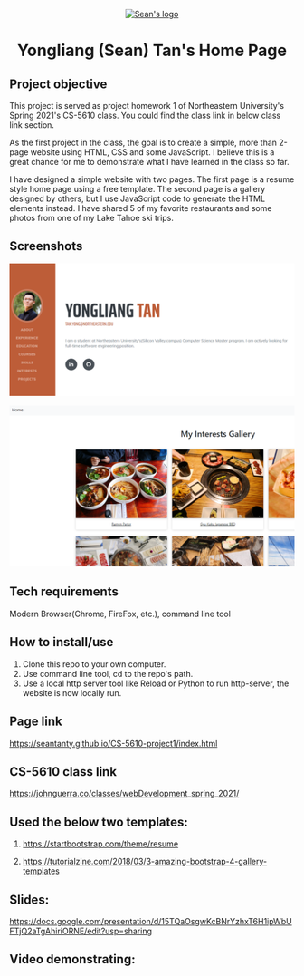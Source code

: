 <p align="center">
  <a href="https://seantanty.github.io/CS-5610-project1/index.html">
    <img src="https://drive.google.com/uc?export=view&id=16q_tfxofJm56KcyXNGMMzLC78FwZSJfP" alt="Sean's logo" width="200" height="165">
  </a>
</p>

<h1 align="center">Yongliang (Sean) Tan's Home Page</h1>

## Project objective

This project is served as project homework 1 of Northeastern University's Spring 2021's CS-5610 class. You could find the class link in below class link section.

As the first project in the class, the goal is to create a simple, more than 2-page website using HTML, CSS and some JavaScript. I believe this is a great chance for me to demonstrate what I have learned in the class so far.

I have designed a simple website with two pages. The first page is a resume style home page using a free template. The second page is a gallery designed by others, but I use JavaScript code to generate the HTML elements instead. I have shared 5 of my favorite restaurants and some photos from one of my Lake Tahoe ski trips.

## Screenshots

![Image](screenshot1.PNG)

![Image](screenshot2.PNG)

## Tech requirements

Modern Browser(Chrome, FireFox, etc.), command line tool

## How to install/use
1. Clone this repo to your own computer.
2. Use command line tool, cd to the repo's path.
3. Use a local http server tool like Reload or Python to run http-server, the website is now locally run.

## Page link

https://seantanty.github.io/CS-5610-project1/index.html

## CS-5610 class link

https://johnguerra.co/classes/webDevelopment_spring_2021/

## Used the below two templates:

1. https://startbootstrap.com/theme/resume

2. https://tutorialzine.com/2018/03/3-amazing-bootstrap-4-gallery-templates


## Slides: 

https://docs.google.com/presentation/d/15TQaOsgwKcBNrYzhxT6H1ipWbUFTjQ2aTgAhiriORNE/edit?usp=sharing

## Video demonstrating: 
